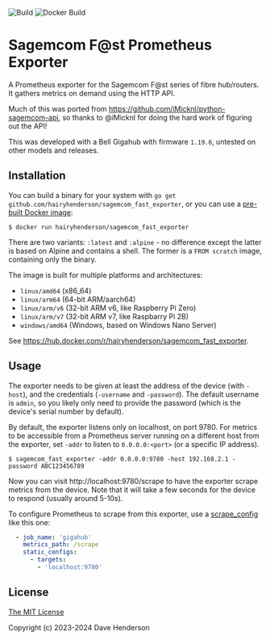 ![Build](https://github.com/hairyhenderson/sagemcom_fast_exporter/workflows/Build/badge.svg)
![Docker Build](https://github.com/hairyhenderson/sagemcom_fast_exporter/workflows/Docker%20Build/badge.svg)

# Sagemcom F@st Prometheus Exporter

A Prometheus exporter for the Sagemcom F@st series of fibre hub/routers. It gathers metrics on demand using the HTTP API.

Much of this was ported from https://github.com/iMicknl/python-sagemcom-api, so thanks to @iMicknl for doing the hard work of figuring out the API!

This was developed with a Bell Gigahub with firmware `1.19.6`, untested on other models and releases.

## Installation

You can build a binary for your system with `go get github.com/hairyhenderson/sagemcom_fast_exporter`, or you can use a [pre-built Docker image](https://hub.docker.com/r/hairyhenderson/sagemcom_fast_exporter):

```console
$ docker run hairyhenderson/sagemcom_fast_exporter
```

There are two variants: `:latest` and `:alpine` - no difference except the latter is based on Alpine and contains a shell. The former is a `FROM scratch` image, containing only the binary.

The image is built for multiple platforms and architectures:

- `linux/amd64` (x86_64)
- `linux/arm64` (64-bit ARM/aarch64)
- `linux/arm/v6` (32-bit ARM v6, like Raspberry Pi Zero)
- `linux/arm/v7` (32-bit ARM v7, like Raspbarry Pi 2B)
- `windows/amd64` (Windows, based on Windows Nano Server)

See https://hub.docker.com/r/hairyhenderson/sagemcom_fast_exporter.

## Usage

The exporter needs to be given at least the address of the device (with `-host`), and the credentials (`-username` and `-password`). The default username is `admin`, so you likely only need to provide the password (which is the device's serial number by default).

By default, the exporter listens only on localhost, on port 9780. For metrics to be accessible from a Prometheus server running on a different host from the exporter, set `-addr` to listen to `0.0.0.0:<port>` (or a specific IP address).

```console
$ sagemcom_fast_exporter -addr 0.0.0.0:9780 -host 192.168.2.1 -password ABC123456789
```

Now you can visit http://localhost:9780/scrape to have the exporter scrape metrics from the device. Note that it will take a few seconds for the device to respond (usually around 5-10s).

To configure Prometheus to scrape from this exporter, use a [scrape_config](https://prometheus.io/docs/prometheus/latest/configuration/configuration/#scrape_config) like this one:

```yaml
  - job_name: 'gigahub'
    metrics_path: /scrape
    static_configs:
      - targets:
        - 'localhost:9780'
```

## License

[The MIT License](http://opensource.org/licenses/MIT)

Copyright (c) 2023-2024 Dave Henderson
